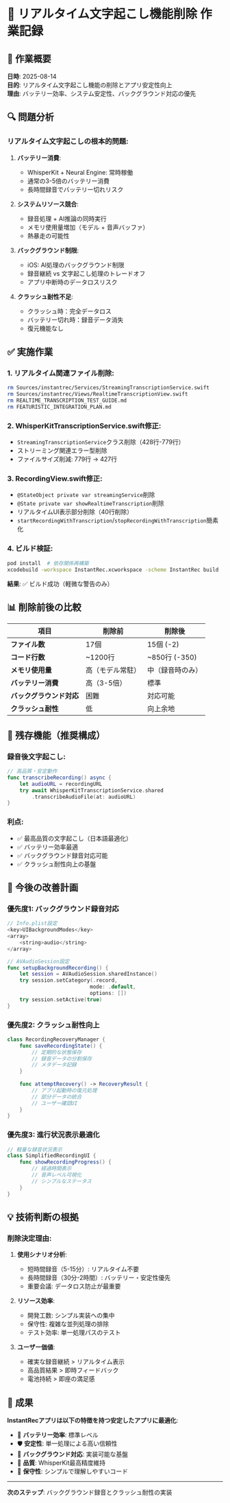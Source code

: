 # 📝 リアルタイム文字起こし機能削除 作業記録

## 🎯 作業概要

**日時**: 2025-08-14  
**目的**: リアルタイム文字起こし機能の削除とアプリ安定性向上  
**理由**: バッテリー効率、システム安定性、バックグラウンド対応の優先

## 🔍 問題分析

### **リアルタイム文字起こしの根本的問題**:

1. **バッテリー消費**:
   - WhisperKit + Neural Engine: 常時稼働
   - 通常の3-5倍のバッテリー消費
   - 長時間録音でバッテリー切れリスク

2. **システムリソース競合**:
   - 録音処理 + AI推論の同時実行
   - メモリ使用量増加（モデル + 音声バッファ）
   - 熱暴走の可能性

3. **バックグラウンド制限**:
   - iOS: AI処理のバックグラウンド制限
   - 録音継続 vs 文字起こし処理のトレードオフ
   - アプリ中断時のデータロスリスク

4. **クラッシュ耐性不足**:
   - クラッシュ時：完全データロス
   - バッテリー切れ時：録音データ消失
   - 復元機能なし

## ✅ 実施作業

### **1. リアルタイム関連ファイル削除**:
```bash
rm Sources/instantrec/Services/StreamingTranscriptionService.swift
rm Sources/instantrec/Views/RealtimeTranscriptionView.swift
rm REALTIME_TRANSCRIPTION_TEST_GUIDE.md
rm FEATURISTIC_INTEGRATION_PLAN.md
```

### **2. WhisperKitTranscriptionService.swift修正**:
- `StreamingTranscriptionService`クラス削除（428行-779行）
- ストリーミング関連エラー型削除
- ファイルサイズ削減: 779行 → 427行

### **3. RecordingView.swift修正**:
- `@StateObject private var streamingService`削除
- `@State private var showRealtimeTranscription`削除
- リアルタイムUI表示部分削除（40行削除）
- `startRecordingWithTranscription`/`stopRecordingWithTranscription`簡素化

### **4. ビルド検証**:
```bash
pod install  # 依存関係再構築
xcodebuild -workspace InstantRec.xcworkspace -scheme InstantRec build
```
**結果**: ✅ ビルド成功（軽微な警告のみ）

## 📊 削除前後の比較

| 項目 | 削除前 | 削除後 |
|------|--------|--------|
| **ファイル数** | 17個 | 15個 (-2) |
| **コード行数** | ~1200行 | ~850行 (-350) |
| **メモリ使用量** | 高（モデル常駐） | 中（録音時のみ） |
| **バッテリー消費** | 高（3-5倍） | 標準 |
| **バックグラウンド対応** | 困難 | 対応可能 |
| **クラッシュ耐性** | 低 | 向上余地 |

## 🚀 残存機能（推奨構成）

### **録音後文字起こし**:
```swift
// 高品質・安定動作
func transcribeRecording() async {
    let audioURL = recordingURL
    try await WhisperKitTranscriptionService.shared
        .transcribeAudioFile(at: audioURL)
}
```

### **利点**:
- ✅ 最高品質の文字起こし（日本語最適化）
- ✅ バッテリー効率最適
- ✅ バックグラウンド録音対応可能
- ✅ クラッシュ耐性向上の基盤

## 🔧 今後の改善計画

### **優先度1: バックグラウンド録音対応**
```swift
// Info.plist設定
<key>UIBackgroundModes</key>
<array>
    <string>audio</string>
</array>

// AVAudioSession設定
func setupBackgroundRecording() {
    let session = AVAudioSession.sharedInstance()
    try session.setCategory(.record, 
                           mode: .default, 
                           options: [])
    try session.setActive(true)
}
```

### **優先度2: クラッシュ耐性向上**
```swift
class RecordingRecoveryManager {
    func saveRecordingState() {
        // 定期的な状態保存
        // 録音データの分割保存
        // メタデータ記録
    }
    
    func attemptRecovery() -> RecoveryResult {
        // アプリ起動時の復元処理
        // 部分データの統合
        // ユーザー確認UI
    }
}
```

### **優先度3: 進行状況表示最適化**
```swift
// 軽量な録音状況表示
class SimplifiedRecordingUI {
    func showRecordingProgress() {
        // 経過時間表示
        // 音声レベル可視化
        // シンプルなステータス
    }
}
```

## 💡 技術判断の根拠

### **削除決定理由**:
1. **使用シナリオ分析**:
   - 短時間録音（5-15分）: リアルタイム不要
   - 長時間録音（30分-2時間）: バッテリー・安定性優先
   - 重要会議: データロス防止が最重要

2. **リソース効率**:
   - 開発工数: シンプル実装への集中
   - 保守性: 複雑な並列処理の排除
   - テスト効率: 単一処理パスのテスト

3. **ユーザー価値**:
   - 確実な録音継続 > リアルタイム表示
   - 高品質結果 > 即時フィードバック
   - 電池持続 > 即座の満足感

## 🎯 成果

**InstantRecアプリは以下の特徴を持つ安定したアプリに最適化**:
- 🔋 **バッテリー効率**: 標準レベル
- 🛡️ **安定性**: 単一処理による高い信頼性
- 📱 **バックグラウンド対応**: 実装可能な基盤
- 🎯 **品質**: WhisperKit最高精度維持
- 🔧 **保守性**: シンプルで理解しやすいコード

---
**次のステップ**: バックグラウンド録音とクラッシュ耐性の実装